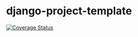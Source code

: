 # django-project-template

[![Coverage Status](https://coveralls.io/repos/github/SaulHormazabal/django-project-template/badge.svg?branch=master)](https://coveralls.io/github/SaulHormazabal/django-project-template?branch=master)
